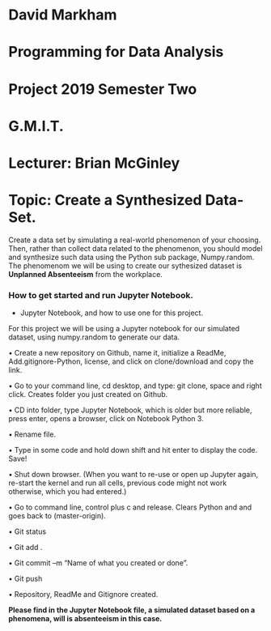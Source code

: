 # David Markham
# Programming for Data Analysis
# Project 2019 Semester Two
# G.M.I.T. 
# Lecturer: Brian McGinley 

# Topic: Create a Synthesized Data-Set.


Create a data set by simulating a real-world phenomenon of your choosing. Then, rather than collect data related to the phenomenon, you should model and synthesize such data using the Python sub package, Numpy.random. The phenomenom we will be using to create our sythesized dataset is **Unplanned Absenteeism** from the workplace. 



### How to get started and run Jupyter Notebook.

- Jupyter Notebook, and how to use one for this project.

For this project we will be using a Jupyter notebook for our simulated dataset, using numpy.random to generate our data.

• Create a new repository on Github, name it, initialize a ReadMe, Add.gitignore-Python, license, and click on clone/download and copy the link.

• Go to your command line, cd desktop, and type: git clone, space and right click. Creates folder you just created on Github.

• CD into folder, type Jupyter Notebook, which is older but more reliable, press enter, opens a browser, click on Notebook Python 3.

• Rename file.

• Type in some code and hold down shift and hit enter to display the code. Save!

• Shut down browser. (When you want to re-use or open up Jupyter again, re-start the kernel and run all cells, previous code might not work otherwise, which you had entered.)

• Go to command line, control plus c and release. Clears Python and and goes back to (master-origin).

• Git status

• Git add .

• Git commit –m “Name of what you created or done”.

• Git push

• Repository, ReadMe and Gitignore created.

**Please find in the Jupyter Notebook file, a simulated dataset based on a phenomena, will is absenteeism in this case.**